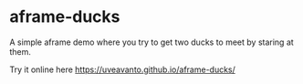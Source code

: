 # aframe-ducks
A simple aframe demo where you try to get two ducks to meet by staring at them.

Try it online here https://uveavanto.github.io/aframe-ducks/
